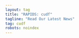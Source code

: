 ```yaml
---
layout: tag
title: "RAPIDS: cudf"
tagline: "Read Our Latest News"
tag: cudf
robots: noindex
---
```

